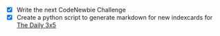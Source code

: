 - [X] Write the next CodeNewbie Challenge
- [X] Create a python script to generate markdown for new indexcards for [The Daily 3x5](http://thedaily3x5.com)
